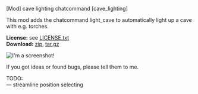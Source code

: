 [Mod] cave lighting chatcommand [cave_lighting]

This mod adds the chatcommand light_cave to automatically light up a cave with e.g. torches.

**License:** see [LICENSE.txt](https://raw.githubusercontent.com/HybridDog/cave_lighting/master/LICENSE.txt)  
**Download:** [zip](https://github.com/HybridDog/cave_lighting/archive/master.zip), [tar.gz](https://github.com/HybridDog/cave_lighting/archive/master.tar.gz)  

![I'm a screenshot!](https://d.maxfile.ro/najmmmmguz.png)

If you got ideas or found bugs, please tell them to me.


TODO:  
— streamline position selecting
